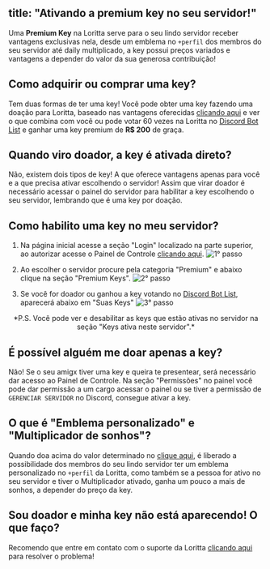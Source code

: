 title: "Ativando a premium key no seu servidor!"
---
Uma **Premium Key** na Loritta serve para o seu lindo servidor receber vantagens exclusivas nela, desde um emblema no `+perfil` dos membros do seu servidor até daily 
multiplicado, a key possui preços variados e vantagens a depender do valor da sua generosa contribuição! 

## Como adquirir ou comprar uma key?
Tem duas formas de ter uma key! Você pode obter uma key fazendo uma doação para Loritta, baseado nas vantagens oferecidas [clicando aqui](/donate) e ver o que combina com 
você ou pode votar 60 vezes na Loritta no [Discord Bot List](https://discordbots.org/bot/loritta) e ganhar uma key premium de **R$ 200** de graça.

## Quando viro doador, a key é ativada direto?
Não, existem dois tipos de key! A que oferece vantagens apenas para você e a que precisa ativar escolhendo o servidor! Assim que virar doador é necessário acessar o painel do 
servidor para habilitar a key escolhendo o seu servidor, lembrando que é uma key por doação.

## Como habilito uma key no meu servidor?
1. Na página inicial acesse a seção "Login" localizado na parte superior, ao autorizar acesse o Painel de Controle [clicando aqui](/dashboard). 
![1° passo](https://cdn.discordapp.com/attachments/397295975175028736/799400763457404938/unknown.png)

2. Ao escolher o servidor procure pela categoria "Premium" e abaixo clique na seção "Premium Keys".
![2° passo](https://cdn.discordapp.com/attachments/397295975175028736/799401422026178620/unknown.png)

3. Se você for doador ou ganhou a key votando no [Discord Bot List](https://discordbots.org/bot/loritta), aparecerá abaixo em "Suas Keys"
![3° passo](https://cdn.discordapp.com/attachments/397295975175028736/799402014890524682/unknown.png)
<p style="text-align: center">*P.S. Você pode ver e desabilitar as keys que estão ativas no servidor na seção "Keys ativa neste servidor".* </p>

## É possível alguém me doar apenas a key?
Não! Se o seu amigx tiver uma key e queira te presentear, será necessário dar acesso ao Painel de Controle. Na seção "Permissões" no painel você pode dar permissão a 
um cargo acessar o painel ou se tiver a permissão de `GERENCIAR SERVIDOR` no Discord, consegue ativar a key.

## O que é "Emblema personalizado" e "Multiplicador de sonhos"?
Quando doa acima do valor determinado no [clique aqui](/donate), é liberado a possibilidade dos membros do seu lindo servidor ter um emblema personalizado
no `+perfil` da Loritta, como também se a pessoa for ativo no seu servidor e tiver o Multiplicador ativado, ganha um pouco a mais de sonhos, a depender do preço da key.

## Sou doador e minha key não está aparecendo! O que faço?
Recomendo que entre em contato com o suporte da Loritta [clicando aqui](https://discord.gg/loritta) para resolver o problema!

